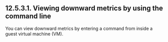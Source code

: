 ## 12.5.3.1. Viewing downward metrics by using the command line

You can view downward metrics by entering a command from inside a guest virtual machine (VM).

